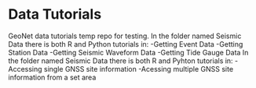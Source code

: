 # Data Tutorials
GeoNet data tutorials temp repo for testing.
In the folder named Seismic Data there is both R and Python tutorials in:
-Getting Event Data
-Getting Station Data
-Getting Seismic Waveform Data
-Getting Tide Gauge Data
In the folder named Seismic Data there is both R and Pyhton tutorials in:
-Accessing single GNSS site information
-Acessing multiple GNSS site information from a set area
